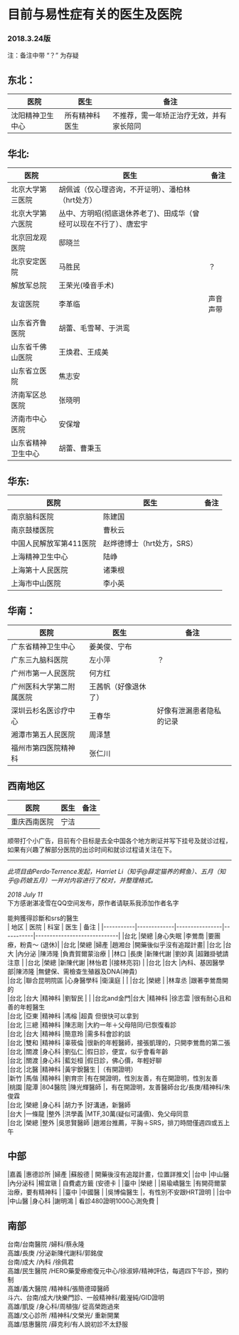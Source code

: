 # 目前与易性症有关的医生及医院

### 2018.3.24版

注：备注中带 “？” 为存疑

## 东北：
| 医院 | 医生 | 备注 |
|-------|--------|--------|
| 沈阳精神卫生中心 | 所有精神科医生 | 不推荐，需一年矫正治疗无效，并有家长陪同 |

## 华北:
| 医院 | 医生 | 备注 |
|-------|--------|--------|
|北京大学第三医院|胡佩诚（仅心理咨询，不开证明）、潘柏林（hrt处方）| |
|北京大学第六医院|丛中、方明昭(彻底退休养老了)、田成华（曾经可以现在不行了）、唐宏宇| |
|北京回龙观医院|邸晓兰| |
|北京安定医院|马胜民|？|
|解放军总院|王荣光(嗓音手术)| |
|友谊医院|李革临|声音声带 |
|山东省齐鲁医院|胡蕾、毛雪琴、于洪鸾| |
|山东省千佛山医院|王焕君、王成美| |
|山东省立医院|焦志安| |
|济南军区总医院|张晓明| |
|济南市中心医院|安保增| |
|山东省精神卫生中心|胡蕾、曹秉玉| |

## 华东:
| 医院 | 医生 | 备注 |
|-------|--------|--------|
|南京脑科医院|陈建国| |
|南京鼓楼医院|曹秋云| |
|中国人民解放军第411医院|赵烨德博士（hrt处方，SRS）| |
|上海精神卫生中心|陆峥| |
|上海第十人民医院|诸秉根| |
|上海市中山医院|李小英| |

## 华南：
| 医院 | 医生 | 备注 |
|-------|--------|--------|
|广东省精神卫生中心|姜美俊、宁布| |
|广东三九脑科医院|左小萍|？|
|广州市第一人民医院|何方红| |
|广州医科大学第二附属医院|王茜帆（好像退休了）| |
|深圳云杉名医诊疗中心|王春华|好像有泄漏患者隐私的记录 |
|湘潭市第五人民医院|周泽慧| |
|福州市第四医院精神科|张仁川| |

## 西南地区
| 医院 | 医生 | 备注 |
|-------|--------|--------|
|重庆西南医院|宁洁| |

顺带打个小广告，目前有个目标是去全中国各个地方刷证并写下挂号及就诊过程，如果有兴趣了解部分医院的出诊时间和就诊过程请关注在下。

---
*此项目由Perdo·Terrence发起，Harriet Li（知乎@薛定猫养的鳄鱼）、五月（知乎@药娘五月）一并对内容进行了校对，并整理格式。*

*2018 July 11* 
 <br>
下方感谢湛凌雪在QQ空间发布，原作者请联系我添加作者名字 <br>

能夠獲得診斷和srs的醫生 <br>
| 地区       | 医院 | 科室 | 医生 | 备注 |
|-----------|-------------|----------------|-----------|-----------------------------|
|台北       |榮總         |身心失眠        |李鶯喬     |要團療，粉貴～ (退休)|
|台北       |榮總         |婦產            |趙湘台     |開藥後似乎沒有追蹤計畫|
|台北       |台大         |內分泌          |陳沛隆     |負責賀爾蒙治療 |
|林口       |長庚         |新陳代謝        |劉妙真     |超難掛號請注意 |
|台北       |榮總         |新陳代謝        |林怡君     |(接林亮羽) |
|台北       |台大         |內科、基因醫學部|陳沛隆     |無健保、需檢查生殖器及DNA(神貴)  <br>
|台北       |聯合昆明院區 |心身醫學科      |衛漢庭     |           |
|台北       |榮總         |                |林韋丞     |跟著李鶯喬開的 <br>
|台北       |台大         |精神科          |劉智民     |       |
|台北and金門|台大         |精神科          |徐志雲     |很有耐心且和善的年輕醫生 <br>
|台北       |亞東         |精神科          |馮榕       |超貴 但很快可以拿到 <br>
|台北       |三總         |精神科          |陳志剛     |大約一年＋父母陪同/已恢復看診 <br>
|台北       |台大         |精神科          |簡意玲     |需多科會診約談 <br>
|台北       |雙和         |精神科          |辜筱倫     |很新的年輕醫師，接張凱理的，只開李鶯喬的第二張 <br>
|台北       |關渡         |身心科          |劉弘仁     |假日診，便宜，似乎會看年齡 <br>
|台北       |關渡         |身心科          |藍彣桓     |假日診，佛心價，年輕好聊 <br>
|台北       |北醫         |精神科          |黃宇銳醫生 |（有開證明） <br>
|新竹       |馬偕         |精神科          |劉育宗     |有在開證明，性別友善，有在開證明，性別友善 <br>
|桃園       |龍潭         |804醫院         |陳光輝醫師 |，有在開證明，友善醫師台北/長庚/精神科/朱俊霖 <br>
|台北       |榮總         |身心科          |胡力予     |好溝通，新醫師 <br>
|台大       |一條龍       |整外            |洪學義     |MTF,30萬(疑似可議價)、免父母同意 <br>
|台北       |榮總         |整外            |吳思賢醫師 |趙湘台推薦，平胸＋SRS，排刀時間僅週四或五上午 <br>
## 中部
|嘉義 |惠德診所 |婦產     |蘇殷德     | 開藥後沒有追蹤計畫，位置詳推文|
|台中 |中山醫   |內分泌科 |楊宜瑱     | 自費處方籤 (安德卡 |
|臺中 |榮總     |         |易瑜嶠醫生 |有開荷爾蒙治療，要有精神科 |
|臺中 |中國醫   |         |吳博倫醫生 |，有性別不安跟HRT證明 |
|台中 |中山醫   |身心科   |謝明鴻     | 看診480證明1000心測免費 |
## 南部 
台南/台南醫院  /婦科/蔡永隆 <br>
高雄/長庚      /分泌新陳代謝科/郭銘俊 <br>
台南/成大      /內科  /徐佩君 <br>
高雄/民生醫院  /HERO藥愛療癒復元中心/徐淑婷/精神評估，每週四下午診，預約制 <br>
高雄/義大醫院  /精神科/張簡德璋醫師 <br>
斗六、台南/成大/快樂門診、一般精神科/戴瀅純/GID證明 <br>
高雄/凱旋      /身心科/周植強/ 從高榮跑過來 <br>
高雄/文心診所  /精神科/文榮光/ 重新開業 <br>
高雄/慈惠醫院         /薛克利/有人說初診不太舒服 <br>
